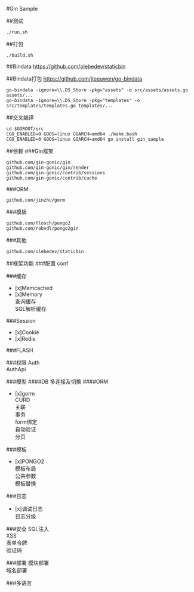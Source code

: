 #Gin Sample

##测试
```
./run.sh
```

##打包
```
./build.sh
```

##Bindata
https://github.com/olebedev/staticbin

##Bindata打包
https://github.com/jteeuwen/go-bindata
```
go-bindata -ignore=\\.DS_Store -pkg="assets" -o src/assets/assets.go assets/...
go-bindata -ignore=\\.DS_Store -pkg="templates" -o src/templates/templates.go templates/...
```

##交叉编译
```
cd $GOROOT/src
CGO_ENABLED=0 GOOS=linux GOARCH=amd64 ./make.bash
CGO_ENABLED=0 GOOS=linux GOARCH=amd64 go install gin_sample
```

##依赖
###Gin框架
```
github.com/gin-gonic/gin
github.com/gin-gonic/gin/render
github.com/gin-gonic/contrib/sessions
github.com/gin-gonic/contrib/cache
```
###ORM
```
github.com/jinzhu/gorm
```

###模板
```
github.com/flosch/pongo2
github.com/robvdl/pongo2gin
```
###其他
```
github.com/olebedev/staticbin
```

##框架功能
###配置
conf<br>

###缓存
- [x]Memcached<br>
- [x]Memory<br>
查询缓存<br>
SQL解析缓存<br>

###Session
- [x]Cookie<br>
- [x]Redis<br>

###FLASH

###权限
Auth<br>
AuthApi<br>

###模型
####DB
多连接及切换
####ORM
- [x]gorm<br>
	CURD<br>
	关联<br>
	事务<br>
	form绑定<br>
	自动验证<br>
	分页<br>

###模板
- [x]PONGO2<br>
	模板布局<br>
	公共参数<br>
	模板替换<br>

###日志
- [x]调试日志<br>
	日志分级

###安全
SQL注入<br>
XSS<br>
表单令牌<br>
验证码<br>
	
###部署
模块部署<br>
域名部署<br>

###多语言



